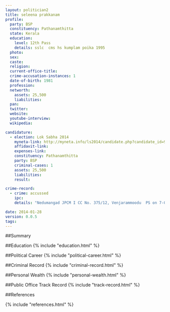 ```yaml
---
layout: politician2
title: seleena prakkanam
profile: 
  party: BSP
  constituency: Pathanamthitta
  state: Kerala
  education: 
    level: 12th Pass
    details: sslc  cms hs kumplam poika 1995
  photo: 
  sex: 
  caste: 
  religion: 
  current-office-title: 
  crime-accusation-instances: 1
  date-of-birth: 1981
  profession: 
  networth: 
    assets: 25,500
    liabilities: 
  pan: 
  twitter: 
  website: 
  youtube-interview: 
  wikipedia: 

candidature: 
  - election: Lok Sabha 2014
    myneta-link: http://myneta.info/ls2014/candidate.php?candidate_id=965
    affidavit-link: 
    expenses-link: 
    constituency: Pathanamthitta 
    party: BSP
    criminal-cases: 1
    assets: 25,500
    liabilities: 
    result:  

crime-record: 
  - crime: accussed
    ipc: 
    details: "Nedumangad JPCM I CC No. 375/12, Venjarammoodu  PS on 7-05-2011. No cognise taken. No Cognise taken by court but police . U/s 64 of kerala public way at the period act 2011" 

date: 2014-01-28
version: 0.0.5
tags: 
---
```

##Summary


##Education
{% include "education.html" %}


##Political Career
{% include "political-career.html" %}


##Criminal Record
{% include "criminal-record.html" %}


##Personal Wealth
{% include "personal-wealth.html" %}


##Public Office Track Record
{% include "track-record.html" %}


##References


{% include "references.html" %}